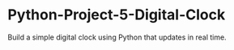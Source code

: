 # Python-Project-5-Digital-Clock
Build a simple digital clock using Python that updates in real time.
